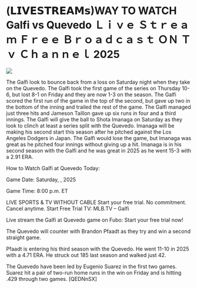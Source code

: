# (𝗟𝗜𝗩𝗘𝗦𝗧𝗥𝗘𝗔𝗠𝘀)WAY TO WATCH Galfi vs Quevedo Ｌｉｖｅ Ｓｔｒｅａｍ Ｆｒｅｅ Ｂｒｏａｄｃａｓｔ ＯＮ Ｔｖ Ｃｈａｎｎｅｌ  2025  
  
  
[![](https://i.imgur.com/qSNzIqt.png)](https://movie.rssnews.media/GmlLtyA.php)  
  
The Galfi look to bounce back from a loss on Saturday night when they take on the Quevedo. The Galfi took the first game of the series on Thursday 10-6, but lost 8-1 on Friday and they are now 1-3 on the season. The Galfi scored the first run of the game in the top of the second, but gave up two in the bottom of the inning and trailed the rest of the game. The Galfi managed just three hits and Jameson Taillon gave up six runs in four and a third innings. The Galfi will give the ball to Shota Imanaga on Saturday as they look to clinch at least a series split with the Quevedo. Imanaga will be making his second start this season after he pitched against the Los Angeles Dodgers in Japan. The Galfi would lose the game, but Imanaga was great as he pitched four innings without giving up a hit. Imanaga is in his second season with the Galfi and he was great in 2025 as he went 15-3 with a 2.91 ERA.

How to Watch Galfi at Quevedo Today:

Game Date: Saturday, , 2025

Game Time: 8:00 p.m. ET

LIVE SPORTS & TV WITHOUT CABLE
Start your free trial. No commitment. Cancel anytime.
Start Free Trial
TV: MLB.TV – Galfi

Live stream the Galfi at Quevedo game on Fubo: Start your free trial now!

The Quevedo will counter with Brandon Pfaadt as they try and win a second straight game.

Pfaadt is entering his third season with the Quevedo. He went 11-10 in 2025 with a 4.71 ERA. He struck out 185 last season and walked just 42.

The Quevedo have been led by Eugenio Suarez in the first two games. Suarez hit a pair of two-run home runs in the win on Friday and is hitting .429 through two games. [QEDNnSX]